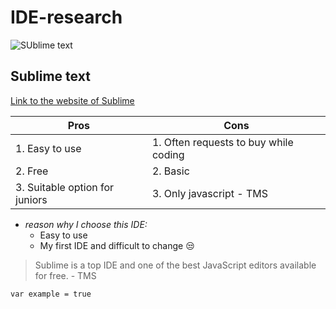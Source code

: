 # IDE-research


![SUblime text](https://static.techspot.com/images2/downloads/topdownload/2017/09/C9LqjoBXYAE-P6k.png)

## Sublime text

[Link to the website of Sublime ](https://www.sublimetext.com/)

| Pros  | Cons |
| ------------- | ------------- |
| 1. Easy to use | 1. Often requests to buy while coding |
| 2. Free  | 2. Basic |
| 3. Suitable option for juniors  |  3. Only javascript - TMS|


* _reason why I choose this IDE:_
  - Easy to use
  - My first IDE and difficult to change :unamused:


> Sublime is a top IDE and one of the best JavaScript editors available for free. - TMS

`var example = true`
